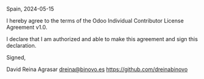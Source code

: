 Spain, 2024-05-15

I hereby agree to the terms of the Odoo Individual Contributor License
Agreement v1.0.

I declare that I am authorized and able to make this agreement and sign this
declaration.

Signed,

David Reina Agrasar dreina@binovo.es https://github.com/dreinabinovo
